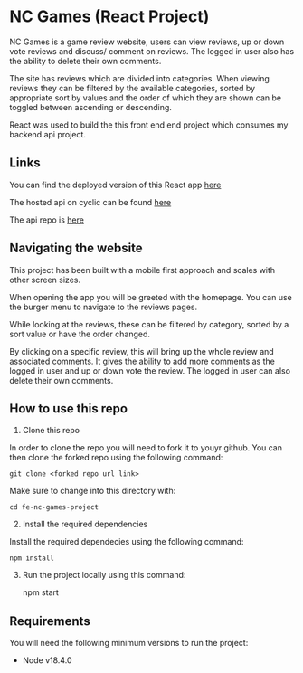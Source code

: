 # NC Games (React Project)

NC Games is a game review website, users can view reviews, up or down vote reviews and discuss/ comment on reviews. The logged in user also has the ability to delete their own comments.

The site has reviews which are divided into categories. When viewing reviews they can be filtered by the available categories, sorted by appropriate sort by values and the order of which they are shown can be toggled between ascending or descending.

React was used to build the this front end end project which consumes my backend api project.

## Links

You can find the deployed version of this React app [here](https://dean-hasley-nc-games.netlify.app/)

The hosted api on cyclic can be found [here](https://dean-hasley-nc-games.cyclic.app/api)

The api repo is [here](https://github.com/DeanH1990/be-nc-games-project)

## Navigating the website

This project has been built with a mobile first approach and scales with other screen sizes.

When opening the app you will be greeted with the homepage. You can use the burger menu to navigate to the reviews pages.

While looking at the reviews, these can be filtered by category, sorted by a sort value or have the order changed.

By clicking on a specific review, this will bring up the whole review and associated comments. It gives the ability to add more comments as the logged in user and up or down vote the review. The logged in user can also delete their own comments.

## How to use this repo

1. Clone this repo

In order to clone the repo you will need to fork it to youyr github. You can then clone the forked repo using the following command:

    git clone <forked repo url link>

Make sure to change into this directory with:

    cd fe-nc-games-project

2. Install the required dependencies

Install the required dependecies using the following command:

    npm install

3. Run the project locally using this command:

    npm start

## Requirements

You will need the following minimum versions to run the project:

- Node v18.4.0


